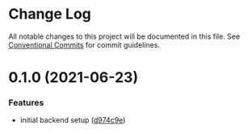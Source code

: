 # Change Log

All notable changes to this project will be documented in this file.
See [Conventional Commits](https://conventionalcommits.org) for commit guidelines.

# 0.1.0 (2021-06-23)


### Features

* initial backend setup ([d974c9e](https://github.com/devjayantmalik/sample/commit/d974c9e609073f6f7097deb0da9e49dbebdfc175))
